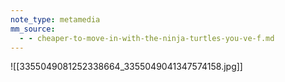 ```yaml
---
note_type: metamedia
mm_source:
  - - cheaper-to-move-in-with-the-ninja-turtles-you-ve-f.md
---
```


![[3355049081252338664_3355049041347574158.jpg]]


